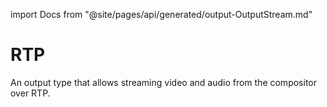import Docs from "@site/pages/api/generated/output-OutputStream.md"

# RTP

An output type that allows streaming video and audio from the compositor over RTP.

<Docs />
